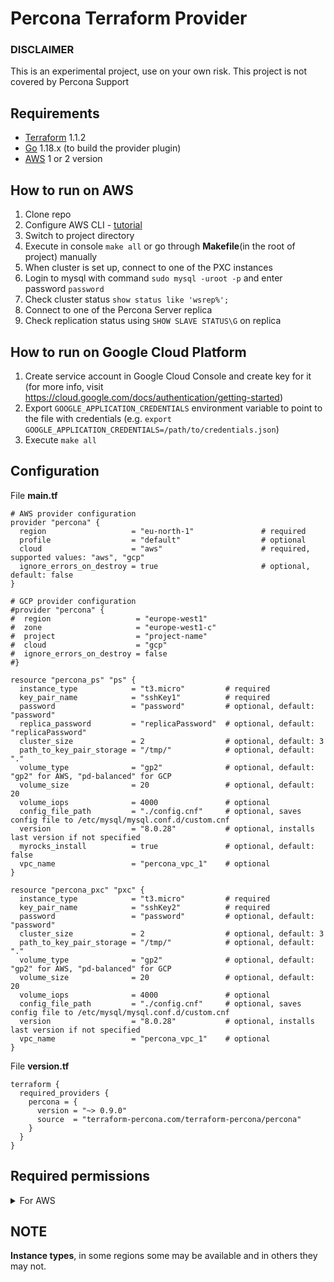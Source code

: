 Percona Terraform Provider
=========================

### DISCLAIMER
This is an experimental project, use on your own risk. This project is not covered by Percona Support

## Requirements

- [Terraform](https://www.terraform.io/downloads.html) 1.1.2
- [Go](https://golang.org/doc/install) 1.18.x (to build the provider plugin)
- [AWS](https://docs.aws.amazon.com/cli/latest/userguide/getting-started-install.html) 1 or 2 version
## How to run on AWS

1. Clone repo
2. Configure AWS CLI - [tutorial](https://docs.aws.amazon.com/cli/latest/userguide/cli-configure-quickstart.html)
3. Switch to project directory
4. Execute in console `make all` or go through **Makefile**(in the root of project) manually
5. When cluster is set up, connect to one of the PXC instances
6. Login to mysql with command `sudo mysql -uroot -p` and enter password `password`
7. Check cluster status `show status like 'wsrep%';`
8. Connect to one of the Percona Server replica
9. Check replication status using `SHOW SLAVE STATUS\G` on replica

## How to run on Google Cloud Platform
1. Create service account in Google Cloud Console and create key for it (for more info, visit https://cloud.google.com/docs/authentication/getting-started)
2. Export `GOOGLE_APPLICATION_CREDENTIALS` environment variable to point to the file with credentials (e.g. `export GOOGLE_APPLICATION_CREDENTIALS=/path/to/credentials.json`)
3. Execute `make all`

## Configuration

File **main.tf**

```
# AWS provider configuration
provider "percona" {
  region                   = "eu-north-1"               # required
  profile                  = "default"                  # optional
  cloud                    = "aws"                      # required, supported values: "aws", "gcp"
  ignore_errors_on_destroy = true                       # optional, default: false
}

# GCP provider configuration
#provider "percona" {
#  region                   = "europe-west1"
#  zone                     = "europe-west1-c"
#  project                  = "project-name"
#  cloud                    = "gcp"
#  ignore_errors_on_destroy = false
#}

resource "percona_ps" "ps" {
  instance_type            = "t3.micro"         # required
  key_pair_name            = "sshKey1"          # required
  password                 = "password"         # optional, default: "password"
  replica_password         = "replicaPassword"  # optional, default: "replicaPassword"
  cluster_size             = 2                  # optional, default: 3
  path_to_key_pair_storage = "/tmp/"            # optional, default: "."
  volume_type              = "gp2"              # optional, default: "gp2" for AWS, "pd-balanced" for GCP
  volume_size              = 20                 # optional, default: 20
  volume_iops              = 4000               # optional
  config_file_path         = "./config.cnf"     # optional, saves config file to /etc/mysql/mysql.conf.d/custom.cnf
  version                  = "8.0.28"           # optional, installs last version if not specified
  myrocks_install          = true               # optional, default: false
  vpc_name                 = "percona_vpc_1"    # optional
}

resource "percona_pxc" "pxc" {
  instance_type            = "t3.micro"         # required
  key_pair_name            = "sshKey2"          # required
  password                 = "password"	        # optional, default: "password"
  cluster_size             = 2      	        # optional, default: 3
  path_to_key_pair_storage = "/tmp/"            # optional, default: "."
  volume_type              = "gp2"              # optional, default: "gp2" for AWS, "pd-balanced" for GCP
  volume_size              = 20                 # optional, default: 20
  volume_iops              = 4000               # optional
  config_file_path         = "./config.cnf"     # optional, saves config file to /etc/mysql/mysql.conf.d/custom.cnf
  version                  = "8.0.28"           # optional, installs last version if not specified
  vpc_name                 = "percona_vpc_1"    # optional
}
```

File **version.tf**

```
terraform {
  required_providers {
    percona = {
      version = "~> 0.9.0"
      source  = "terraform-percona.com/terraform-percona/percona"
    }
  }
}
```

## Required permissions
<details>
<summary>For AWS</summary>

```
//Custom policies set
{
    "Version": "2012-10-17",
    "Statement": [
        {
            "Sid": "VisualEditor0",
            "Effect": "Allow",
            "Action": [
                "ec2:CreateDhcpOptions",
                "ec2:AuthorizeSecurityGroupIngress",
                "ec2:DeleteSubnet",
                "ec2:DescribeInstances",
                "ec2:MonitorInstances",
                "ec2:CreateKeyPair",
                "ec2:AttachInternetGateway",
                "ec2:UpdateSecurityGroupRuleDescriptionsIngress",
                "ec2:AssociateRouteTable",
                "ec2:DeleteRouteTable",
                "ec2:StartInstances",
                "ec2:RevokeSecurityGroupEgress",
                "ec2:CreateRoute",
                "ec2:CreateInternetGateway",
                "ec2:DescribeVolumes",
                "ec2:DeleteInternetGateway",
                "ec2:DescribeReservedInstances",
                "ec2:DescribeKeyPairs",
                "ec2:DescribeRouteTables",
                "ec2:DetachVolume",
                "ec2:UpdateSecurityGroupRuleDescriptionsEgress",
                "ec2:DescribeReservedInstancesOfferings",
                "ec2:CreateRouteTable",
                "ec2:RunInstances",
                "ec2:ModifySecurityGroupRules",
                "ec2:StopInstances",
                "ec2:CreateVolume",
                "ec2:RevokeSecurityGroupIngress",
                "ec2:DescribeSecurityGroupRules",
                "ec2:DeleteDhcpOptions",
                "ec2:DescribeInstanceTypes",
                "ec2:DeleteVpc",
                "ec2:AssociateAddress",
                "ec2:CreateSubnet",
                "ec2:DescribeSubnets",
                "ec2:DeleteKeyPair",
                "ec2:AttachVolume",
                "ec2:DisassociateAddress",
                "ec2:DescribeAddresses",
                "ec2:PurchaseReservedInstancesOffering",
                "ec2:DescribeInstanceAttribute",
                "ec2:CreateVpc",
                "ec2:DescribeDhcpOptions",
                "ec2:DescribeAvailabilityZones",
                "ec2:CreateSecurityGroup",
                "ec2:ModifyVpcAttribute",
                "ec2:ModifyReservedInstances",
                "ec2:DescribeInstanceStatus",
                "ec2:RebootInstances",
                "ec2:AuthorizeSecurityGroupEgress",
                "ec2:AssociateDhcpOptions",
                "ec2:TerminateInstances",
                "ec2:DescribeIamInstanceProfileAssociations",
                "ec2:DescribeTags",
                "ec2:DeleteRoute",
                "ec2:AllocateAddress",
                "ec2:DescribeSecurityGroups",
                "ec2:DescribeImages",
                "ec2:DescribeVpcs",
                "ec2:DeleteSecurityGroup",
                "ec2:CreateNetworkInterface",
                "ec2:DescribeInternetGateways",
                "ec2:DescribeVpcAttribute",
                "ec2:DeleteNetworkInterface",
                "ec2:DeleteSecurityGroup",
                "ec2:ModifyNetworkInterfaceAttribute",
            ],
            "Resource": "*"
        }
    ]
}

//AmazonEC2ContainerServiceAutoscaleRole
{
    "Version": "2012-10-17",
    "Statement": [
        {
            "Effect": "Allow",
            "Action": [
                "ecs:DescribeServices",
                "ecs:UpdateService"
            ],
            "Resource": [
                "*"
            ]
        },
        {
            "Effect": "Allow",
            "Action": [
                "cloudwatch:DescribeAlarms",
                "cloudwatch:PutMetricAlarm"
            ],
            "Resource": [
                "*"
            ]
        }
    ]
}

```

</details>

## NOTE

**Instance types**, in some regions some may be available and in others they may not.
